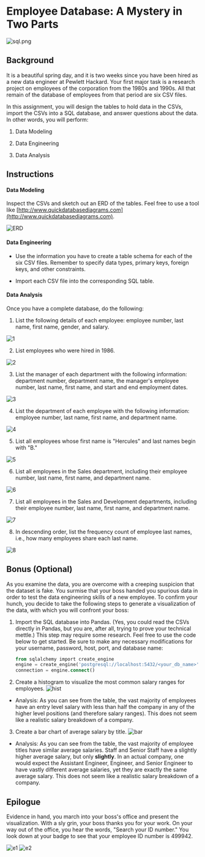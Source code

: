 # Employee Database: A Mystery in Two Parts

![sql.png](https://github.com/swati-dontamsetti/sql-challenge/blob/master/Pics/sql.png?raw=true)

## Background

It is a beautiful spring day, and it is two weeks since you have been hired as a new data engineer at Pewlett Hackard. Your first major task is a research project on employees of the corporation from the 1980s and 1990s. All that remain of the database of employees from that period are six CSV files.

In this assignment, you will design the tables to hold data in the CSVs, import the CSVs into a SQL database, and answer questions about the data. In other words, you will perform:

1. Data Modeling

2. Data Engineering

3. Data Analysis

## Instructions

#### Data Modeling

Inspect the CSVs and sketch out an ERD of the tables. Feel free to use a tool like [http://www.quickdatabasediagrams.com](http://www.quickdatabasediagrams.com).

![ERD](https://github.com/swati-dontamsetti/sql-challenge/blob/master/EmployeeSQL/QuickDBD-Free%20Diagram.png?raw=true)

#### Data Engineering

* Use the information you have to create a table schema for each of the six CSV files. Remember to specify data types, primary keys, foreign keys, and other constraints.

* Import each CSV file into the corresponding SQL table.

#### Data Analysis

Once you have a complete database, do the following:

1. List the following details of each employee: employee number, last name, first name, gender, and salary.

![1](https://github.com/swati-dontamsetti/sql-challenge/blob/master/Pics/Q1.png?raw=true)

2. List employees who were hired in 1986.

![2](https://github.com/swati-dontamsetti/sql-challenge/blob/master/Pics/Q2.png?raw=true)

3. List the manager of each department with the following information: department number, department name, the manager's employee number, last name, first name, and start and end employment dates.

![3](https://github.com/swati-dontamsetti/sql-challenge/blob/master/Pics/Q3.png?raw=true)

4. List the department of each employee with the following information: employee number, last name, first name, and department name.

![4](https://github.com/swati-dontamsetti/sql-challenge/blob/master/Pics/Q4.png?raw=true)

5. List all employees whose first name is "Hercules" and last names begin with "B."

![5](https://github.com/swati-dontamsetti/sql-challenge/blob/master/Pics/Q5.png?raw=true)

6. List all employees in the Sales department, including their employee number, last name, first name, and department name.

![6](https://github.com/swati-dontamsetti/sql-challenge/blob/master/Pics/Q6.png?raw=true)

7. List all employees in the Sales and Development departments, including their employee number, last name, first name, and department name.

![7](https://github.com/swati-dontamsetti/sql-challenge/blob/master/Pics/Q7.png?raw=true)

8. In descending order, list the frequency count of employee last names, i.e., how many employees share each last name.

![8](https://github.com/swati-dontamsetti/sql-challenge/blob/master/Pics/Q8.png?raw=true)

## Bonus (Optional)

As you examine the data, you are overcome with a creeping suspicion that the dataset is fake. You surmise that your boss handed you spurious data in order to test the data engineering skills of a new employee. To confirm your hunch, you decide to take the following steps to generate a visualization of the data, with which you will confront your boss:

1. Import the SQL database into Pandas. (Yes, you could read the CSVs directly in Pandas, but you are, after all, trying to prove your technical mettle.) This step may require some research. Feel free to use the code below to get started. Be sure to make any necessary modifications for your username, password, host, port, and database name:

   ```sql
   from sqlalchemy import create_engine
   engine = create_engine('postgresql://localhost:5432/<your_db_name>')
   connection = engine.connect()
   ```

2. Create a histogram to visualize the most common salary ranges for employees.
![hist](https://github.com/swati-dontamsetti/sql-challenge/blob/master/Pics/hist.png?raw=true)
* Analysis: As you can see from the table, the vast majority of employees have an entry level salary with less than half the company in any of the higher level positions (and therefore salary ranges). This does not seem like a realistic salary breakdown of a company.

3. Create a bar chart of average salary by title.
![bar](https://github.com/swati-dontamsetti/sql-challenge/blob/master/Pics/bar.png?raw=true)
* Analysis: As you can see from the table, the vast majority of employee titles have similar average salaries. Staff and Senior Staff have a slightly higher average salary, but only **slightly**. In an actual company, one would expect the Assistant Engineer, Engineer, and Senior Engineer to have vastly different average salaries, yet they are exactly the same average salary. This does not seem like a realistic salary breakdown of a company.

## Epilogue

Evidence in hand, you march into your boss's office and present the visualization. With a sly grin, your boss thanks you for your work. On your way out of the office, you hear the words, "Search your ID number." You look down at your badge to see that your employee ID number is 499942.

![e1](https://github.com/swati-dontamsetti/sql-challenge/blob/master/Pics/E1.png?raw=true)
![e2](https://github.com/swati-dontamsetti/sql-challenge/blob/master/Pics/E2.png?raw=true)
